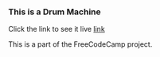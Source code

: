 ### This is a Drum Machine

Click the link to see it live [link](https://wakana-github.github.io/Drum_Machine/)

This is a part of the FreeCodeCamp project.